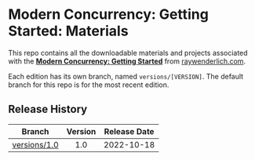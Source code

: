 # Modern Concurrency: Getting Started: Materials

This repo contains all the downloadable materials and projects associated with the **[Modern Concurrency: Getting Started](https://www.raywenderlich.com/28434449-modern-concurrency-getting-started)** from [raywenderlich.com](https://www.raywenderlich.com).

Each edition has its own branch, named `versions/[VERSION]`. The default branch for this repo is for the most recent edition.

## Release History

| Branch                                                                                  | Version | Release Date |
| --------------------------------------------------------------------------------------- |:-------:|:------------:|
| [versions/1.0](https://github.com/raywenderlich/video-mcon-materials/tree/versions/1.0) | 1.0     | 2022-10-18   |
